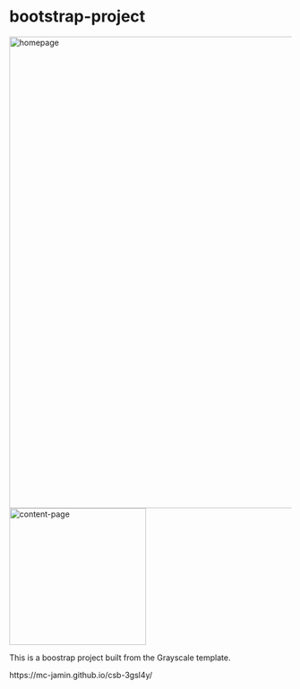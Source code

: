 # bootstrap-project
<div display="flex">
<div>
  <img width="841" alt="homepage" lazy-loading="true" src="https://github.com/mc-jamin/bootstrap-project/assets/13468589/5a7a0aad-8ee0-4e4c-af12-c0f904de02be">
</div>
<div>
  <img width="244" alt="content-page" lazy-loading="true" src="https://github.com/mc-jamin/bootstrap-project/assets/13468589/8b8943c4-2223-4b74-b8b9-99a29a34ca65">
  <div>
    <p>
      This is a boostrap project built from the Grayscale template.
    </p>
    <p>
      https://mc-jamin.github.io/csb-3gsl4y/
    </p>
  </div>
  
  
</div> 
  </div>
</div>





